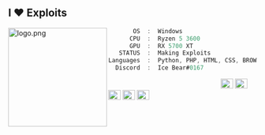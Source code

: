 <h2>I ♥ Exploits</h2>
<img align="left" src="https://c.tenor.com/pcw4us9DIyoAAAAM/we-bare-bears-snow-bear.gif" alt="logo.png" width="200" /> 

```csharp
       OS  :  Windows
      CPU  :  Ryzen 5 3600
      GPU  :  RX 5700 XT
   STATUS  :  Making Exploits
Languages  :  Python, PHP, HTML, CSS, BROWSERJS
  Discord  :  Ice Bear#0167
```
<!--
I stole this from ecriminal
-->
<p align="left">
  &nbsp; &nbsp; &nbsp; &nbsp; &nbsp;&nbsp; &nbsp; &nbsp; &nbsp; &nbsp;&nbsp; &nbsp; &nbsp; &nbsp; &nbsp; &nbsp; &nbsp; &nbsp; &nbsp; &nbsp; &nbsp;&nbsp; &nbsp; &nbsp; &nbsp; &nbsp;&nbsp; &nbsp; &nbsp; &nbsp; &nbsp;
  <img alt="#474342" src="https://via.placeholder.com/15/ADBAC7/000000?text=+" width="25" height="20" />
  <img alt="#fbedf6" src="https://via.placeholder.com/15/6CB6FF/000000?text=+" width="25" height="20" />
  <img alt="#c9594d" src="https://via.placeholder.com/15/F47067/000000?text=+" width="25" height="20" />
  <img alt="#f8b9b2" src="https://via.placeholder.com/15/DCBDFB/000000?text=+" width="25" height="20" />
  <img alt="#f8b9b2" src="https://via.placeholder.com/15/57ab5a/000000?text=+" width="25" height="20" />
</p>
